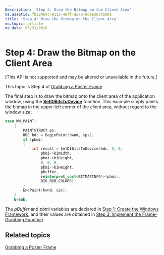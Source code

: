 ```yaml
---
Description: 'Step 4: Draw the Bitmap on the Client Area'
ms.assetid: fb22468c-9113-46ff-a576-8dee30c458be
title: 'Step 4: Draw the Bitmap on the Client Area'
ms.topic: article
ms.date: 05/31/2018
---
```


# Step 4: Draw the Bitmap on the Client Area

\[This API is not supported and may be altered or unavailable in the future.\]

This topic is Step 4 of [Grabbing a Poster Frame](grabbing-a-poster-frame.md).

The final step is to draw the bitmap onto the client area of the application window, using the [**SetDIBitsToDevice**](/windows/win32/api/wingdi/nf-wingdi-setdibitstodevice) function. This example simply paints the bitmap in the upper-left corner of the client area, without regard to the window size:


```C++
case WM_PAINT:
    {
        PAINTSTRUCT ps;
        HDC hdc = BeginPaint(hwnd, &ps);
        if (pbmi)
        {
            int result = SetDIBitsToDevice(hdc, 0, 0, 
                pbmi->biWidth,
                pbmi->biHeight,
                0, 0, 0,
                pbmi->biHeight,
                pBuffer,
                reinterpret_cast<BITMAPINFO*>(pbmi),
                DIB_RGB_COLORS);
        }
        EndPaint(hwnd, &ps);
    }
    break;
```



The *pBuffer* and *pbmi* variables are declared in [Step 1: Create the Windows Framework](step-1--create-the-windows-framework.md), and their values are obtained in [Step 3: Implement the Frame-Grabbing Function](step-3--implement-the-frame-grabbing-function.md).

## Related topics

<dl> <dt>

[Grabbing a Poster Frame](grabbing-a-poster-frame.md)
</dt> </dl>

 

 